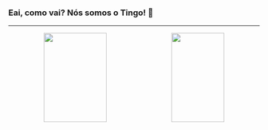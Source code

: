 ### Eai, como vai? Nós somos o Tingo! 👋

<hr>

<div align="center" display="flex">
  <img height="180em" width="50%" src="https://github-readme-stats-sigma-five.vercel.app/api?username=TingoTecnologies&show_icons=true&theme=dark&include_all_commits=true&count_private=true"/>
  <img height="180em" width="46%" src="https://github-readme-stats-sigma-five.vercel.app/api/top-langs/?username=TingoTecnologies&layout=compact&langs_count=7&theme=dark"/>
</div>
